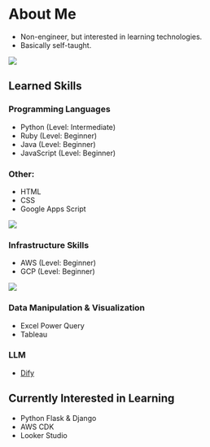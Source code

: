 # About Me
- Non-engineer, but interested in learning technologies.
- Basically self-taught.

![](https://github-readme-stats.vercel.app/api/top-langs?username=naorex&show_icons=true&locale=en&layout=compact)

## Learned Skills

### Programming Languages
- Python (Level: Intermediate)
- Ruby (Level: Beginner)
- Java (Level: Beginner)
- JavaScript (Level: Beginner)

### Other:
- HTML
- CSS
- Google Apps Script

![](https://skillicons.dev/icons?i=python,ruby,java,html,css,javascript)

### Infrastructure Skills
- AWS (Level: Beginner)
- GCP (Level: Beginner)

![](https://skillicons.dev/icons?i=aws,gcp)

### Data Manipulation & Visualization
- Excel Power Query
- Tableau

### LLM
- [Dify](https://github.com/langgenius/dify)

## Currently Interested in Learning
- Python Flask & Django
- AWS CDK
- Looker Studio
